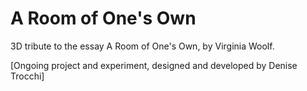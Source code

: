 # A Room of One's Own
3D tribute to the essay A Room of One's Own, by Virginia Woolf.

[Ongoing project and experiment, designed and developed by Denise Trocchi]
